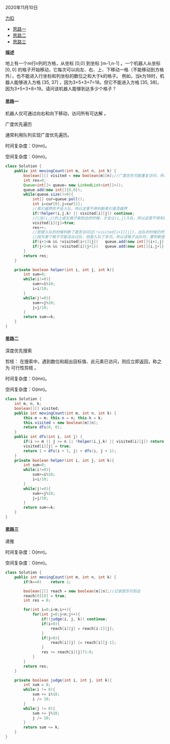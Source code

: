 2020年11月10日

[力扣](https://leetcode-cn.com/problems/ji-qi-ren-de-yun-dong-fan-wei-lcof/)

- [思路一](#思路一)
- [思路二](#思路二)
- [思路三](#思路三)

**描述**

地上有一个m行n列的方格，从坐标 [0,0] 到坐标 [m-1,n-1] 。一个机器人从坐标 [0, 0] 的格子开始移动，它每次可以向左、右、上、下移动一格（不能移动到方格外），也不能进入行坐标和列坐标的数位之和大于k的格子。
例如，当k为18时，机器人能够进入方格 [35, 37] ，因为3+5+3+7=18。但它不能进入方格 [35, 38]，因为3+5+3+8=19。请问该机器人能够到达多少个格子？

#### 思路一

机器人仅可通过向右和向下移动，访问所有可达解 。

广度优先遍历

通常利用队列实现广度优先遍历。

时间复杂度：O(mn)。

空间复杂度：O(mn)。

```java
class Solution {
    public int movingCount(int m, int n, int k) {
        boolean[][] visited = new boolean[m][n];//广度优先可能重复访问，所以需要标记是否访问过
        int res=0;
        Queue<int[]> queue= new LinkedList<int[]>();
        queue.add(new int[]{0,0}); 
        while(queue.size()>0){
            int[] cur=queue.poll();
            int i=cur[0],j=cur[1];
            //索引越界的不会入队，所以这里不用判断索引是否越界
            if(!helper(i,j,k) || visited[i][j]) continue;
            //当(i,j)的上或左格子能到达的时候，才会让(i,j)入队，所以这里不用判断上或左格子能否到达
            visited[i][j]=true;
            res++;
            //即使入队的时候判断了是否访问过(!visited[i+1][j])，出队的时候仍然要判断是否访问过。
            //因为某个格子可能没出过队，但是入队了多次。所以该格子出队时，要判断是否访问过。
            if(i+1<m && !visited[i+1][j])   queue.add(new int[]{i+1,j});
            if(j+1<n && !visited[i][j+1])   queue.add(new int[]{i,j+1});
        }
        return res;
    }

    private boolean helper(int i, int j, int k){
        int sum=0;
        while(i!=0){
            sum+=i%10;
            i=i/10;
        }
        while(j!=0){
            sum+=j%10;
            j=j/10;
        }
        return sum<=k;
    }
}
```

#### 思路二

深度优先搜索

剪枝： 在搜索中，遇到数位和超出目标值、此元素已访问，则应立即返回，称之为 可行性剪枝 。

时间复杂度：O(mn)。

空间复杂度：O(mn)。

```java
class Solution {
    int m, n, k;
    boolean[][] visited;
    public int movingCount(int m, int n, int k) {
        this.m = m; this.n = n; this.k = k;
        this.visited = new boolean[m][n];
        return dfs(0, 0);
    }
    public int dfs(int i, int j) {
        if(i >= m || j >= n || !helper(i,j,k) || visited[i][j]) return 0;
        visited[i][j] = true;
        return 1 + dfs(i + 1, j) + dfs(i, j + 1);
    }
    private boolean helper(int i, int j, int k){
        int sum=0;
        while(i!=0){
            sum+=i%10;
            i=i/10;
        }
        while(j!=0){
            sum+=j%10;
            j=j/10;
        }
        return sum<=k;
    }
}

```

#### 思路三

递推

时间复杂度：O(mn)。

空间复杂度：O(mn)。

```java
class Solution {
    public int movingCount(int m, int n, int k) {
        if(k==0)    return 1;

        boolean[][] reach = new boolean[m][n];//记录是否可到达
        reach[0][0] = true;
        int res = 0;

        for(int i=0;i<m;i++){
            for(int j=0;j<n;j++){
                if(!judge(i, j, k)) continue;
                if(i>0){
                    reach[i][j] = reach[i-1][j];
                }
                if(j>0){
                    reach[i][j] |= reach[i][j-1];
                }
                res += reach[i][j]?1:0;
            }
        }
        return res;
    }

    private boolean judge(int i, int j, int k){
        int sum = 0;
        while(i != 0){
            sum += i%10;
            i /= 10;
        }
        while(j != 0){
            sum += j%10;
            j /= 10;
        }
        return sum <= k;
    }
}
```
